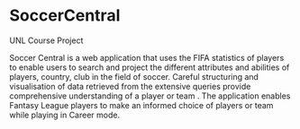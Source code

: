 # SoccerCentral
UNL Course Project

Soccer Central is a web application that uses the FIFA
statistics of players to enable users to search and project the
different attributes and abilities of players, country, club in the
field of soccer. Careful structuring and visualisation of data
retrieved from the extensive queries provide comprehensive
understanding of a player or team . The application enables
Fantasy League players to make an informed choice of players
or team while playing in Career mode.
